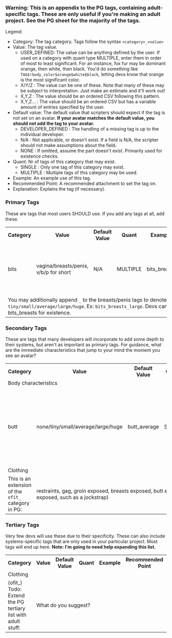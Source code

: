 ### Warning: This is an appendix to the PG tags, containing adult-specific tags. These are only useful if you're making an adult project. See the PG sheet for the majority of the tags.

Legend:
- Category: The tag category. Tags follow the syntax `<category>_<value>`
- Value: The tag value.
  - USER_DEFINED: The value can be anything defined by the user. If used on a category with quant type MULTIPLE, enter them in order of most to least significant. For an instance, fox fur may be dominant orange, then white, then black. You'd do something like `TAG$!body_color$orange$white$black`, letting devs know that orange is the most significant color.
  - X/Y/Z : The value can be one of these. Note that many of these may be subject to interpretation. Just make an estimate and it'll work out!
  - X,Y,Z : The value should be an ordered CSV following this pattern.
  - X,Y,Z... : The value should be an ordered CSV but has a variable amount of entries specified by the user.
- Default value: The default value that scripters should expect if the tag is not set on an avatar. **If your avatar matches the default value, you should not add the tag to your avatar.**
  - DEVELOPER_DEFINED : The handling of a missing tag is up to the individual developer.
  - N/A : Not applicable, or doesn't exist. If a field is N/A, the scripter should not make assumptions about the field.
  - NONE : If omitted, assume the part doesn't exist. Primarily used for existence checks.
- Quant: Nr of tags of this category that may exist.
  - SINGLE : Only one tag of this category may exist.
  - MULTIPLE : Multiple tags of this category may be used.
- Example: An example use of this tag.
- Recommended Point: A recommended attachment to set the tag on.
- Explanation: Explains the tag (if necessary).


### Primary Tags
These are tags that most users SHOULD use. If you add any tags at all, add these.

<table>
 
  <tr><th>Category</th><th>Value</th><th>Default Value</th><th>Quant</th><th>Example</th><th>Recommended Point</th><th>Comment</th></tr>

  <tr> <td>bits</td> <td>vagina/breasts/penis, v/b/p for short</td> <td>N/A</td> <td>MULTIPLE</td> <td>bits_breasts</td> <td>Body</td> <td>Devs should only check the first character of the genitals.</td> </tr>
  <tr><td colspan="7">You may additionally append <code>_<size></size></code> to the breasts/penis tags to denote size. Viable size values are <code>tiny/small/average/large/huge</code>. Ex: <code>bits_breasts_large</code>. Devs can check for the presence of bits_breasts for existence.</td></tr>

</table>


### Secondary Tags
These are tags that many developers will incorporate to add some depth to their systems, but aren't as important as primary tags. For guidance, what are the immediate characteristics that jump to your mind the moment you see an avatar?

<!-- 
  <tr> <td>category</td> <td>value</td> <td>default</td> <td>quant</td> <td>ex</td> <td>point</td> <td>expl</td> </tr> 
-->

<table>
  
  <tr><th>Category</th><th>Value</th><th>Default Value</th><th>Quant</th><th>Example</th><th>Recommended Point</th><th>Comment</th></tr>


  <tr><td colspan="7">Body characteristics</td></tr>
  <tr> <td>butt</td> <td>none/tiny/small/average/large/huge</td> <td>butt_average</td> <td>SINGLE</td> <td>butt_none</td> <td>Body</td> <td>Sets butt size. Comes with a "none" setting for avatars such as slimes, robots etc.</td> </tr>

  
  <tr><td colspan="7">Clothing</td></tr>
  <tr> <td>This is an extension of the <code>ofit_</code> category in PG:</td> <td colspan="6">
    restraints, gag, groin exposed, breasts exposed, butt exposed (if your clothing leaves certain parts exposed, such as a jockstrap)
  </td> </tr>
  
</table>



### Tertiary Tags
Very few devs will use these due to their specificity. These can also include systems-specific tags that are only used in your particular project. Most tags will end up here. **Note: I'm going to need help expanding this list.**

<table>
  
  <tr><th>Category</th><th>Value</th><th>Default Value</th><th>Quant</th><th>Example</th><th>Recommended Point</th><th>Explanation</th></tr>

  <!--
  <tr><td colspan="7">Body characteristics</td></tr>
  <tr> <td>hair_color</td> <td>USER_DEFINED</td> <td>N/A</td> <td>MULTIPLE</td> <td>hair_color_black</td> <td>Hair</td> <td>Name of the color of your hair.</td> </tr>
  -->
  
  <tr><td colspan="7">Clothing</td></tr>
  <tr> <td>(ofit_) Todo: Extend the PG tertiary list with adult stuff:</td> <td colspan="6">
    What do you suggest?
  </td> </tr>
  
  
</table>


